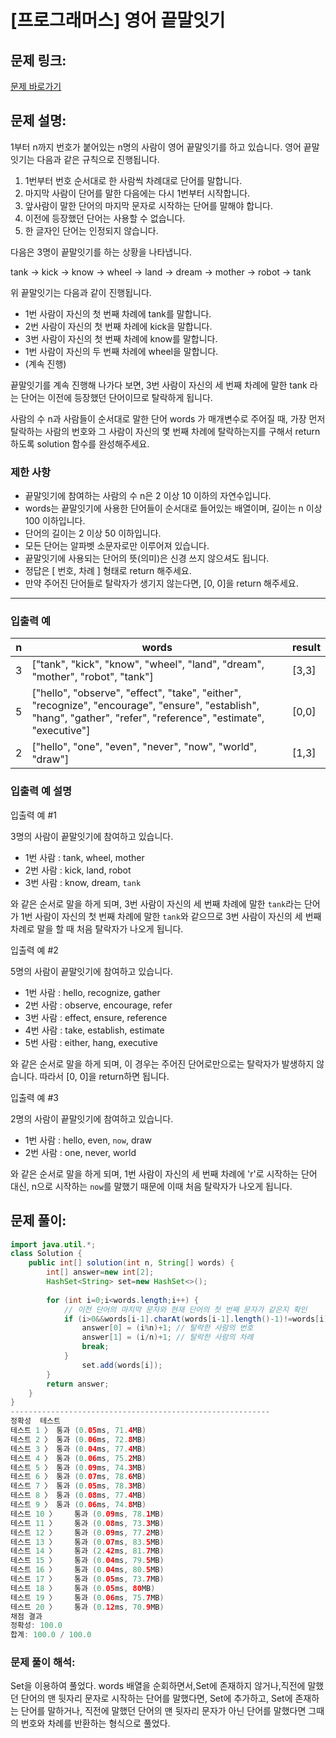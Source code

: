 # [프로그래머스] 영어 끝말잇기

## 문제 링크:

[문제 바로가기](https://school.programmers.co.kr/learn/courses/30/lessons/12981)

## 문제 설명:

1부터 n까지 번호가 붙어있는 n명의 사람이 영어 끝말잇기를 하고 있습니다. 영어 끝말잇기는 다음과 같은 규칙으로 진행됩니다.

1. 1번부터 번호 순서대로 한 사람씩 차례대로 단어를 말합니다.
2. 마지막 사람이 단어를 말한 다음에는 다시 1번부터 시작합니다.
3. 앞사람이 말한 단어의 마지막 문자로 시작하는 단어를 말해야 합니다.
4. 이전에 등장했던 단어는 사용할 수 없습니다.
5. 한 글자인 단어는 인정되지 않습니다.

다음은 3명이 끝말잇기를 하는 상황을 나타냅니다.

tank → kick → know → wheel → land → dream → mother → robot → tank

위 끝말잇기는 다음과 같이 진행됩니다.

- 1번 사람이 자신의 첫 번째 차례에 tank를 말합니다.
- 2번 사람이 자신의 첫 번째 차례에 kick을 말합니다.
- 3번 사람이 자신의 첫 번째 차례에 know를 말합니다.
- 1번 사람이 자신의 두 번째 차례에 wheel을 말합니다.
- (계속 진행)

끝말잇기를 계속 진행해 나가다 보면, 3번 사람이 자신의 세 번째 차례에 말한 tank 라는 단어는 이전에 등장했던 단어이므로 탈락하게 됩니다.

사람의 수 n과 사람들이 순서대로 말한 단어 words 가 매개변수로 주어질 때, 가장 먼저 탈락하는 사람의 번호와 그 사람이 자신의 몇 번째 차례에 탈락하는지를 구해서 return 하도록 solution 함수를 완성해주세요.

### 제한 사항

- 끝말잇기에 참여하는 사람의 수 n은 2 이상 10 이하의 자연수입니다.
- words는 끝말잇기에 사용한 단어들이 순서대로 들어있는 배열이며, 길이는 n 이상 100 이하입니다.
- 단어의 길이는 2 이상 50 이하입니다.
- 모든 단어는 알파벳 소문자로만 이루어져 있습니다.
- 끝말잇기에 사용되는 단어의 뜻(의미)은 신경 쓰지 않으셔도 됩니다.
- 정답은 [ 번호, 차례 ] 형태로 return 해주세요.
- 만약 주어진 단어들로 탈락자가 생기지 않는다면, [0, 0]을 return 해주세요.

---

### 입출력 예

| n | words | result |
| --- | --- | --- |
| 3 | ["tank", "kick", "know", "wheel", "land", "dream", "mother", "robot", "tank"] | [3,3] |
| 5 | ["hello", "observe", "effect", "take", "either", "recognize", "encourage", "ensure", "establish", "hang", "gather", "refer", "reference", "estimate", "executive"] | [0,0] |
| 2 | ["hello", "one", "even", "never", "now", "world", "draw"] | [1,3] |

### 입출력 예 설명

입출력 예 #1

3명의 사람이 끝말잇기에 참여하고 있습니다.

- 1번 사람 : tank, wheel, mother
- 2번 사람 : kick, land, robot
- 3번 사람 : know, dream, `tank`

와 같은 순서로 말을 하게 되며, 3번 사람이 자신의 세 번째 차례에 말한 `tank`라는 단어가 1번 사람이 자신의 첫 번째 차례에 말한 `tank`와 같으므로 3번 사람이 자신의 세 번째 차례로 말을 할 때 처음 탈락자가 나오게 됩니다.

입출력 예 #2

5명의 사람이 끝말잇기에 참여하고 있습니다.

- 1번 사람 : hello, recognize, gather
- 2번 사람 : observe, encourage, refer
- 3번 사람 : effect, ensure, reference
- 4번 사람 : take, establish, estimate
- 5번 사람 : either, hang, executive

와 같은 순서로 말을 하게 되며, 이 경우는 주어진 단어로만으로는 탈락자가 발생하지 않습니다. 따라서 [0, 0]을 return하면 됩니다.

입출력 예 #3

2명의 사람이 끝말잇기에 참여하고 있습니다.

- 1번 사람 : hello, even, `now`, draw
- 2번 사람 : one, never, world

와 같은 순서로 말을 하게 되며, 1번 사람이 자신의 세 번째 차례에 'r'로 시작하는 단어 대신, n으로 시작하는 `now`를 말했기 때문에 이때 처음 탈락자가 나오게 됩니다.

## 문제 풀이:

```java
import java.util.*;
class Solution {
    public int[] solution(int n, String[] words) {
        int[] answer=new int[2];
        HashSet<String> set=new HashSet<>();
        
        for (int i=0;i<words.length;i++) {
            // 이전 단어의 마지막 문자와 현재 단어의 첫 번째 문자가 같은지 확인
            if (i>0&&words[i-1].charAt(words[i-1].length()-1)!=words[i].charAt(0)||set.contains(words[i])) {
                answer[0] = (i%n)+1; // 탈락한 사람의 번호
                answer[1] = (i/n)+1; // 탈락한 사람의 차례
                break;
            }
                set.add(words[i]);
        }
        return answer;
    }
}
----------------------------------------------------------
정확성  테스트
테스트 1 〉	통과 (0.05ms, 71.4MB)
테스트 2 〉	통과 (0.06ms, 72.8MB)
테스트 3 〉	통과 (0.04ms, 77.4MB)
테스트 4 〉	통과 (0.06ms, 75.2MB)
테스트 5 〉	통과 (0.09ms, 74.3MB)
테스트 6 〉	통과 (0.07ms, 78.6MB)
테스트 7 〉	통과 (0.05ms, 78.3MB)
테스트 8 〉	통과 (0.08ms, 77.4MB)
테스트 9 〉	통과 (0.06ms, 74.8MB)
테스트 10 〉	통과 (0.09ms, 78.1MB)
테스트 11 〉	통과 (0.08ms, 73.3MB)
테스트 12 〉	통과 (0.09ms, 77.2MB)
테스트 13 〉	통과 (0.07ms, 83.5MB)
테스트 14 〉	통과 (2.42ms, 81.7MB)
테스트 15 〉	통과 (0.04ms, 79.5MB)
테스트 16 〉	통과 (0.04ms, 80.5MB)
테스트 17 〉	통과 (0.05ms, 73.7MB)
테스트 18 〉	통과 (0.05ms, 80MB)
테스트 19 〉	통과 (0.06ms, 75.7MB)
테스트 20 〉	통과 (0.12ms, 70.9MB)
채점 결과
정확성: 100.0
합계: 100.0 / 100.0
```

### **문제 풀이 해석:**

Set을 이용하여 풀었다. words 배열을 순회하면서,Set에 존재하지 않거나,직전에 말했던 단어의 맨 뒷자리 문자로 시작하는 단어를 말했다면, Set에 추가하고,  Set에 존재하는 단어를 말하거나, 직전에 말했던 단어의 맨 뒷자리 문자가 아닌 단어를 말했다면 그때의 번호와 차례를 반환하는 형식으로 풀었다.
